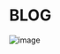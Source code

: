 # BLOG



![image](https://github.com/amresh474/BLOG/assets/57634167/49e06a3f-17b6-4f47-8406-13cc2ad879c1)
